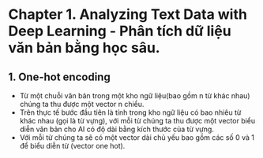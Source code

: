 # Chapter 1. Analyzing Text Data with Deep Learning - Phân tích dữ liệu văn bản bằng học sâu.

## 1. One-hot encoding
- Từ một chuỗi văn bản trong một kho ngữ liệu(bao gồm n từ khác nhau) chúng ta thu được một vector n chiều.
- Trên thực tế bước đầu tiên là tính trong kho ngữ liệu có bao nhiêu từ khác nhau (gọi là từ vựng), với mỗi từ chúng ta thu được một vector biểu diễn văn bản cho AI có độ dài bằng kích thước của từ vựng.
- Với mỗi từ chúng ta sẽ có một vector dài chủ yếu bao gồm các số 0 và 1 để biểu diễn từ (vector one hot).


